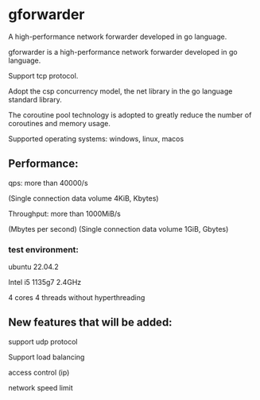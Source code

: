 # gforwarder
A high-performance network forwarder developed in go language.


gforwarder is a high-performance network forwarder developed in go language.

Support tcp protocol.

Adopt the csp concurrency model, the net library in the go language standard library.

The coroutine pool technology is adopted to greatly reduce the number of coroutines and memory usage.


Supported operating systems: windows, linux, macos


## Performance:

qps: more than 40000/s

(Single connection data volume 4KiB, Kbytes)

Throughput: more than 1000MiB/s

(Mbytes per second) (Single connection data volume 1GiB, Gbytes)


### test environment:

ubuntu 22.04.2

Intel i5 1135g7 2.4GHz

4 cores 4 threads without hyperthreading


## New features that will be added:

support udp protocol

Support load balancing

access control (ip)

network speed limit
